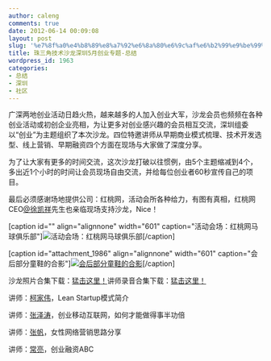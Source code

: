 ```yaml
---
author: caleng
comments: true
date: 2012-06-14 00:09:08
layout: post
slug: '%e7%8f%a0%e4%b8%89%e8%a7%92%e6%8a%80%e6%9c%af%e6%b2%99%e9%be%99%e6%b7%b1%e5%9c%b35%e6%9c%88%e5%88%9b%e4%b8%9a%e4%b8%93%e9%a2%98-%e6%80%bb%e7%bb%93'
title: 珠三角技术沙龙深圳5月创业专题-总结
wordpress_id: 1963
categories:
- 总结
- 深圳
- 社区
---
```


广深两地创业活动日趋火热，越来越多的人加入创业大军，沙龙会员也频频在各种创业活动或初创企业亮相，为让更多对创业感兴趣的会员相互交流，深圳组委以“创业”为主题组织了本次沙龙。四位特邀讲师从早期商业模式梳理、技术开发选型、线上营销、早期融资四个方面在现场与大家做了深度分享。

为了让大家有更多的时间交流，这次沙龙打破以往惯例，由5个主题缩减到4个，多出近1个小时的时间让会员现场自由交流，并给每位创业者60秒宣传自己的项目。

最后必须感谢场地提供公司：红桃网，活动会所各种给力，有图有真相，红桃网CEO[@徐凯祥](http://weibo.com/u/1794457742)先生也亲临现场支持沙龙，Nice！

[caption id="" align="alignnone" width="601" caption="活动会场：红桃网马球俱乐部"]![活动会场：红桃网马球俱乐部](http://static.aceona.com/polo_club/images/polo_banner_a.jpg)[/caption]

[caption id="attachment_1986" align="alignnone" width="601" caption="会后部分童鞋的合影"][![会后部分童鞋的合影](http://techparty.org/wp-content/uploads/2012/06/100_2832_11.jpg)](http://techparty.org/wp-content/uploads/2012/06/100_2832_11.jpg)[/caption]

沙龙照片合集下载：[猛击这里！](http://115.com/file/an3vxdch#0527技术沙龙-照片.rar)讲师录音合集下载：[猛击这里！](http://115.com/file/an3xyx9a#0527沙龙录音.rar)

讲师：[柯家伟](http://weibo.com/kejiawei)，Lean Startup模式简介





讲师：[张泽涛](http://weibo.com/zetaozhang)，创业移动互联网，如何才能做得事半功倍





讲师：[张帆](http://weibo.com/zhangfanpc)，女性网络营销思路分享





讲师：[常亮](http://weibo.com/lucienchiong)，创业融资ABC

